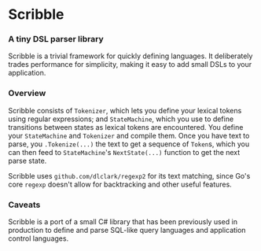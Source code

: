 # Scribble
### A tiny DSL parser library

Scribble is a trivial framework for quickly defining languages. It deliberately trades performance for simplicity, making 
it easy to add small DSLs to your application.

### Overview
Scribble consists of `Tokenizer`, which lets you define your lexical tokens using regular expressions; and `StateMachine`, 
which you use to define transitions between states as lexical tokens are encountered. You define your `StateMachine` and 
`Tokenizer` and compile them. Once you have text to parse, you `.Tokenize(...)` the text to get a sequence of `Token`s, 
which you can then feed to `StateMachine`'s `NextState(...)` function to get the next parse state.

Scribble uses `github.com/dlclark/regexp2` for its text matching, since Go's core `regexp` doesn't allow for backtracking 
and other useful features.

### Caveats
Scribble is a port of a small C# library that has been previously used in production to define and parse SQL-like query 
languages and application control languages.